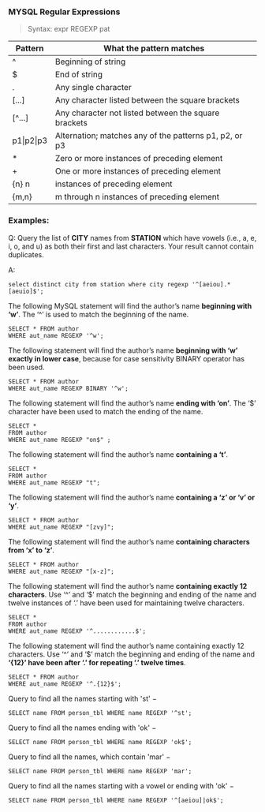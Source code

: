 ### MYSQL Regular Expressions

> Syntax: expr REGEXP pat  

Pattern	| What the pattern matches
------------ | -------------
^	| Beginning of string
$	| End of string
.	| Any single character
[...]	| Any character listed between the square brackets
[^...]	| Any character not listed between the square brackets
p1\|p2\|p3	| Alternation; matches any of the patterns p1, p2, or p3
\*	| Zero or more instances of preceding element
\+	| One or more instances of preceding element
{n}	n | instances of preceding element
{m,n}	| m through n instances of preceding element  

### Examples:  

Q: Query the list of __CITY__ names from __STATION__ which have vowels (i.e., a, e, i, o, and u) as both their first and last characters. Your result cannot contain duplicates.

A: 
```
select distinct city from station where city regexp '^[aeiou].*[aeuio]$';
```


  
The following MySQL statement will find the author’s name __beginning with ‘w’__. The ‘^’ is used to match the beginning of the name.


```
SELECT * FROM author 
WHERE aut_name REGEXP '^w';
```


The following statement will find the author’s name __beginning with ‘w’ exactly in lower case__, because for case sensitivity BINARY operator has been used. 

```
SELECT * FROM author 
WHERE aut_name REGEXP BINARY '^w'; 
```

The following statement will find the author’s name __ending with ‘on’__. The ‘$’ character have been used to match the ending of the name.

```
SELECT * 
FROM author 
WHERE aut_name REGEXP "on$" ;
```

The following statement will find the author’s name __containing a ‘t’__.

```
SELECT * 
FROM author 
WHERE aut_name REGEXP "t"; 
```

The following statement will find the author’s name __containing a ‘z’ or ‘v’ or ‘y’__.

```
SELECT * FROM author 
WHERE aut_name REGEXP "[zvy]";
```


The following statement will find the author’s name __containing characters from ‘x’ to ‘z’__.

```
SELECT * FROM author 
WHERE aut_name REGEXP "[x-z]";
```


The following statement will find the author’s name __containing exactly 12 characters__. Use ‘^’ and ‘$’ match the beginning and ending of the name and twelve instances of ‘.’ have been used for maintaining twelve characters.

```
SELECT * 
FROM author 
WHERE aut_name REGEXP '^............$'; 
```


The following statement will find the author’s name containing exactly 12 characters. Use ‘^’ and ‘$’ match the beginning and ending of the name and __‘{12}’ have been after ‘.’ for repeating ‘.’ twelve times__.

```
SELECT * FROM author
WHERE aut_name REGEXP '^.{12}$';
```

Query to find all the names starting with 'st' −

```
SELECT name FROM person_tbl WHERE name REGEXP '^st';
```

Query to find all the names ending with 'ok' −

```
SELECT name FROM person_tbl WHERE name REGEXP 'ok$';
```

Query to find all the names, which contain 'mar' −

```
SELECT name FROM person_tbl WHERE name REGEXP 'mar';
```

Query to find all the names starting with a vowel or ending with 'ok' −

```
SELECT name FROM person_tbl WHERE name REGEXP '^[aeiou]|ok$';
```
